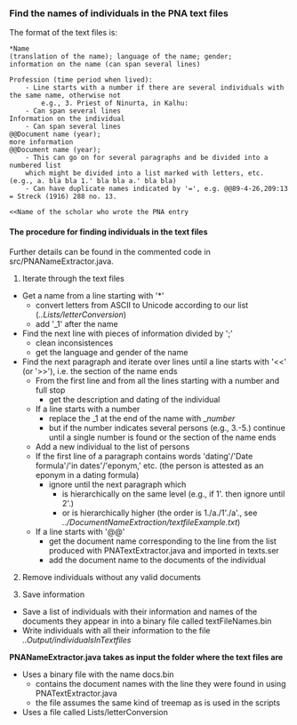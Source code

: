 ### Find the names of individuals in the PNA text files

The format of the text files is:
```
*Name
(translation of the name); language of the name; gender;
information on the name (can span several lines)

Profession (time period when lived): 
	- Line starts with a number if there are several individuals with the same name, otherwise not
		e.g., 3. Priest of Ninurta, in Kalhu:
	- Can span several lines
Information on the individual     
	- Can span several lines
@@Document name (year);
more information
@@Document name (year);
	- This can go on for several paragraphs and be divided into a numbered list 
	which might be divided into a list marked with letters, etc. (e.g., a. bla bla 1.' bla bla a.' bla bla)
	- Can have duplicate names indicated by '=', e.g. @@89-4-26,209:13 = Streck (1916) 288 no. 13.

<<Name of the scholar who wrote the PNA entry
```
#### The procedure for finding individuals in the text files

Further details can be found in the commented code in src/PNANameExtractor.java.

1. Iterate through the text files
* Get a name from a line starting with '*'
	* convert letters from ASCII to Unicode according to our list (_..Lists/letterConversion_)
	* add '_1' after the name
* Find the next line with pieces of information divided by ';'
	* clean inconsistences
	* get the language and gender of the name
* Find the next paragraph and iterate over lines until a line starts with '<<' (or '>>'), i.e. the section of the name ends
	* From the first line and from all the lines starting with a number and full stop
		* get the description and dating of the individual
	* If a line starts with a number 
		* replace the _1 at the end of the name with _*number*
		* but if the number indicates several persons (e.g., 3.-5.) continue until a single number is found or the section of the name ends
	* Add a new individual to the list of persons
	* If the first line of a paragraph contains words 'dating'/'Date formula'/'in dates'/'eponym,' etc. (the person is attested as an eponym in a dating formula)
		* ignore until the next paragraph which
			* is hierarchically on the same level (e.g., if 1'. then ignore until 2'.)
			* or is hierarchically higher (the order is 1./a./1'./a'., see _../DocumentNameExtraction/textfileExample.txt_)
	* If a line starts with '@@'
		* get the document name corresponding to the line from the list produced with PNATextExtractor.java and imported in texts.ser
		* add the document name to the documents of the individual

2. Remove individuals without any valid documents
	 
3. Save information
* Save a list of individuals with their information and names of the documents they appear in into a binary file called textFileNames.bin
* Write individuals with all their information to the file _..Output/individualsInTextfiles_

**PNANameExtractor.java takes as input the folder where the text files are**
* Uses a binary file with the name docs.bin
	* contains the document names with the line they were found in using PNATextExtractor.java
	* the file assumes the same kind of treemap as is used in the scripts
* Uses a file called Lists/letterConversion
